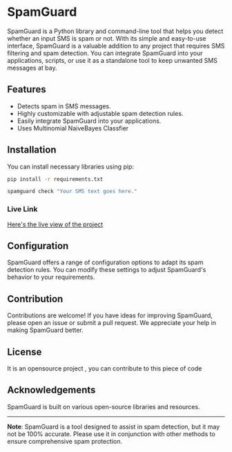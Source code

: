 # SpamGuard

SpamGuard is a Python library and command-line tool that helps you detect whether an input SMS is spam or not. With its simple and easy-to-use interface, SpamGuard is a valuable addition to any project that requires SMS filtering and spam detection. You can integrate SpamGuard into your applications, scripts, or use it as a standalone tool to keep unwanted SMS messages at bay.

## Features

- Detects spam in SMS messages.
- Highly customizable with adjustable spam detection rules.
- Easily integrate SpamGuard into your applications.
- Uses Multinomial NaiveBayes Classfier

## Installation

You can install necessary libraries using pip:

```bash
pip install -r requirements.txt
```

```bash
spamguard check "Your SMS text goes here."
```

### Live Link

[Here's the live view of the project](https://spamguard.streamlit.app/)

## Configuration

SpamGuard offers a range of configuration options to adapt its spam detection rules. You can modify these settings to adjust SpamGuard's behavior to your requirements.

## Contribution

Contributions are welcome! If you have ideas for improving SpamGuard, please open an issue or submit a pull request. We appreciate your help in making SpamGuard better.

## License

It is an opensource project , you can contribute to this piece of code

## Acknowledgements

SpamGuard is built on various open-source libraries and resources. 

---

**Note**: SpamGuard is a tool designed to assist in spam detection, but it may not be 100% accurate. Please use it in conjunction with other methods to ensure comprehensive spam protection.
